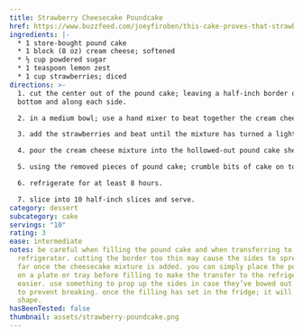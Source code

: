 ```yaml
---
title: Strawberry Cheesecake Poundcake
href: https://www.buzzfeed.com/joeyfiroben/this-cake-proves-that-strawberries-have-never-looked-so-good?bffbtasty&ref=bffbtasty&utm_term=.hvpqwjq0a.ky6q0rqan
ingredients: |-
  * 1 store-bought pound cake
  * 1 block (8 oz) cream cheese; softened
  * ½ cup powdered sugar
  * 1 teaspoon lemon zest
  * 1 cup strawberries; diced
directions: >-
  1. cut the center out of the pound cake; leaving a half-inch border on the
  bottom and along each side.

  2. in a medium bowl; use a hand mixer to beat together the cream cheese; powdered sugar; and lemon zest until the mixture is smooth. 

  3. add the strawberries and beat until the mixture has turned a light pink color but there are still nice strawberry chunks.

  4. pour the cream cheese mixture into the hollowed-out pound cake shell.

  5. using the removed pieces of pound cake; crumble bits of cake on top of the cheesecake mixture to form a thick layer of crumbs.

  6. refrigerate for at least 8 hours.

  7. slice into 10 half-inch slices and serve.
category: dessert
subcategory: cake
servings: "10"
rating: 3
ease: intermediate
notes: be careful when filling the pound cake and when transferring to the
  refrigerator. cutting the border too thin may cause the sides to spread too
  far once the cheesecake mixture is added. you can simply place the pound cake
  on a plate or tray before filling to make the transfer to the refrigerator
  easier. use something to prop up the sides in case they’ve bowed out too much;
  to prevent breaking. once the filling has set in the fridge; it will hold its
  shape.
hasBeenTested: false
thumbnail: assets/strawberry-poundcake.png
---
```

